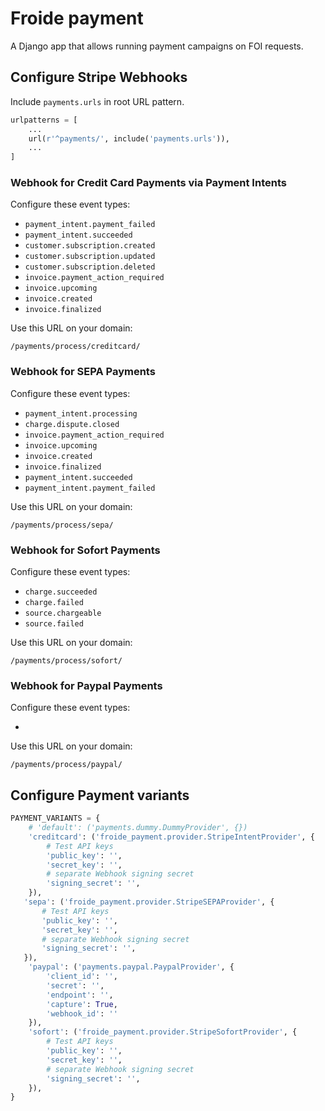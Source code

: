# Froide payment

A Django app that allows running payment campaigns on FOI requests.


## Configure Stripe Webhooks

Include `payments.urls` in root URL pattern.

```python
urlpatterns = [
    ...
    url(r'^payments/', include('payments.urls')),
    ...
]
```

### Webhook for Credit Card Payments via Payment Intents

Configure these event types:

- `payment_intent.payment_failed`
- `payment_intent.succeeded`
- `customer.subscription.created`
- `customer.subscription.updated`
- `customer.subscription.deleted`
- `invoice.payment_action_required`
- `invoice.upcoming`
- `invoice.created`
- `invoice.finalized`


Use this URL on your domain:

```
/payments/process/creditcard/
```

### Webhook for SEPA Payments

Configure these event types:

- `payment_intent.processing`
- `charge.dispute.closed`
- `invoice.payment_action_required`
- `invoice.upcoming`
- `invoice.created`
- `invoice.finalized`
- `payment_intent.succeeded`
- `payment_intent.payment_failed`

Use this URL on your domain:

```
/payments/process/sepa/
```

### Webhook for Sofort Payments

Configure these event types:

- `charge.succeeded`
- `charge.failed`
- `source.chargeable`
- `source.failed`

Use this URL on your domain:

```
/payments/process/sofort/
```



### Webhook for Paypal Payments

Configure these event types:

- 

Use this URL on your domain:

```
/payments/process/paypal/
```


## Configure Payment variants

```python
PAYMENT_VARIANTS = {
    # 'default': ('payments.dummy.DummyProvider', {})
    'creditcard': ('froide_payment.provider.StripeIntentProvider', {
        # Test API keys
        'public_key': '',
        'secret_key': '',
        # separate Webhook signing secret
        'signing_secret': '',
    }),
   'sepa': ('froide_payment.provider.StripeSEPAProvider', {
       # Test API keys
       'public_key': '',
       'secret_key': '',
       # separate Webhook signing secret
       'signing_secret': '',
   }),
    'paypal': ('payments.paypal.PaypalProvider', {
        'client_id': '',
        'secret': '',
        'endpoint': '',
        'capture': True,
        'webhook_id': ''
    }),
    'sofort': ('froide_payment.provider.StripeSofortProvider', {
        # Test API keys
        'public_key': '',
        'secret_key': '',
        # separate Webhook signing secret
        'signing_secret': '',
    }),
}
```
